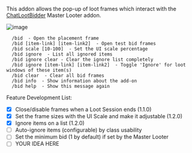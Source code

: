 This addon allows the pop-up of loot frames which interact with the [ChatLootBidder](https://github.com/trumpetx/ChatLootBidder)  Master Looter addon.

![image](https://github.com/trumpetx/NotChatLootBidder/assets/115343/425413b5-f34d-415a-b8e6-77a32354ec41)

```
  /bid  - Open the placement frame
  /bid [item-link] [item-link2]  - Open test bid frames
  /bid scale [10-100]  - Set the UI scale percentage
  /bid ignore  - List all ignored items
  /bid ignore clear - Clear the ignore list completely
  /bid ignore [item-link] [item-link2]  - Toggle 'Ignore' for loot windows of these item(s)
  /bid clear  - Clear all bid frames
  /bid info  - Show information about the add-on
  /bid help  - Show this message again
```


Feature Development List:
- [X] Close/disable frames when a Loot Session ends (1.1.0)
- [X] Set the frame sizes with the UI Scale and make it adjustable (1.2.0)
- [X] Ignore items on a list (1.2.0)
- [ ] Auto-ignore items (configurable) by class usability
- [ ] Set the minimum bid (1 by default) if set by the Master Looter
- [ ] YOUR IDEA HERE
